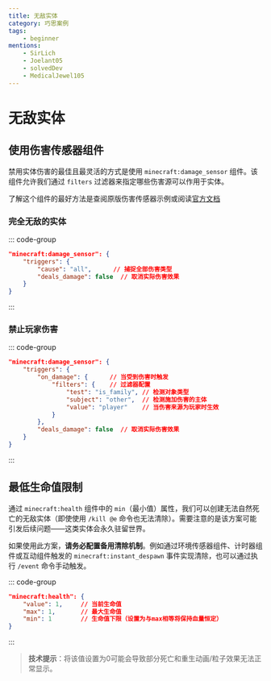 ```yaml
---
title: 无敌实体
category: 巧思案例
tags:
    - beginner
mentions:
    - SirLich
    - Joelant05
    - solvedDev
    - MedicalJewel105
---
```


# 无敌实体

<!--@include: @/wiki/bedrock-wiki-mirror.md-->

## 使用伤害传感器组件

禁用实体伤害的最佳且最灵活的方式是使用 `minecraft:damage_sensor` 组件。该组件允许我们通过 `filters` 过滤器来指定哪些伤害源可以作用于实体。

了解这个组件的最好方法是查阅原版伤害传感器示例或阅读[官方文档](https://bedrock.dev/docs/stable/Entities#minecraft:damage_sensor)

### 完全无敌的实体

::: code-group
```json [BP/entities/entity.json#minecraft:entity/components]
"minecraft:damage_sensor": {
    "triggers": {
        "cause": "all",      // 捕捉全部伤害类型
        "deals_damage": false  // 取消实际伤害效果
    }
}
```
:::

### 禁止玩家伤害

::: code-group
```json [BP/entities/entity.json#minecraft:entity/components]
"minecraft:damage_sensor": {
    "triggers": {
        "on_damage": {      // 当受到伤害时触发
            "filters": {    // 过滤器配置
                "test": "is_family", // 检测对象类型
                "subject": "other",  // 检测施加伤害的主体
                "value": "player"    // 当伤害来源为玩家时生效
            }
        },
        "deals_damage": false  // 取消实际伤害效果
    }
}
```
:::

## 最低生命值限制

通过 `minecraft:health` 组件中的 `min`（最小值）属性，我们可以创建无法自然死亡的无敌实体（即使使用 `/kill @e` 命令也无法清除）。需要注意的是该方案可能引发后续问题——这类实体会永久驻留世界。

如果使用此方案，**请务必配置备用清除机制**。例如通过环境传感器组件、计时器组件或互动组件触发的 `minecraft:instant_despawn` 事件实现清除，也可以通过执行 `/event` 命令手动触发。

::: code-group
```json [BP/entities/entity.json#minecraft:entity/components]
"minecraft:health": {
    "value": 1,     // 当前生命值
    "max": 1,       // 最大生命值
    "min": 1        // 生命值下限（设置为与max相等将保持血量恒定）
}
```
:::

> **技术提示**：将该值设置为0可能会导致部分死亡和重生动画/粒子效果无法正常显示。